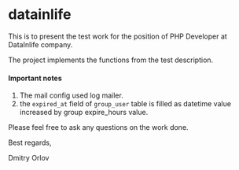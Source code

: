# datainlife

This is to present the test work for the position of PHP Developer at DataInlife company.

The project implements the functions from the test description.

#### Important notes
1. The mail config used log mailer.
2. the ``expired_at`` field of ``group_user`` table is filled as datetime value increased by group expire_hours value.

Please feel free to ask any questions on the work done.

Best regards,

Dmitry Orlov
